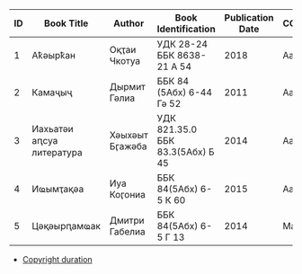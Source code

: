 | **ID** | **Book Title**            | **Author**      | **Book Identification**          | **Publication Date** | **CC0** | **Comments**        |
| ------ | ------------------------- | --------------- | -------------------------------- | -------------------- | ------- | ------------------- |
| 1      | Аҟәырҟан                  | Оқҭаи Чкотуа    | УДК 28-24 ББК 8638-21 А 54       | 2018                 | Ааи     | By author(s)        |
| 2      | Камаҷыҷ                   | Дырмит Гәлиа    | ББК 84 (5Абх) 6-44 Гә 52         | 2011                 | Ааи     | Reprint 1940        |
| 3      | Иахьатәи аԥсуа литература | Хәыхәыт Бӷажәба | УДК 821.35.0 ББК 83.3(5Абх) Б 45 | 2014                 | Ааи     | Reprint 1933        |
| 4      | Иҩымҭақәа                 | Иуа Коӷониа     | ББК 84(5Абх) 6-5 К 60            | 2015                 | Ааи     | Reprint (1904-1928) |
| 5      | Цәқәырԥамҩак              | Дмитри Габелиа  | ББК 84(5Абх) 6-5 Г 13            | 2014                 | Мап     |                     |

* [Copyright duration](https://www.bitlaw.com/copyright/duration.html)
